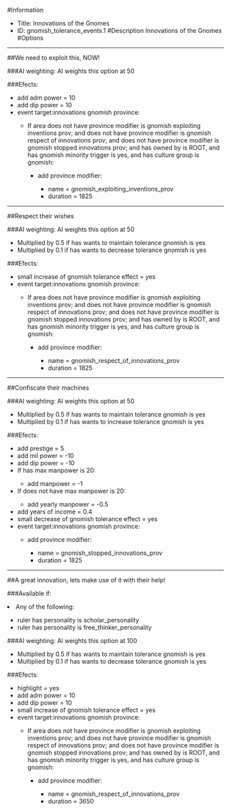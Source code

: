 #Information
 - Title: Innovations of the Gnomes
 - ID: gnomish_tolerance_events.1
#Description
Innovations of the Gnomes
#Options

___
##We need to exploit this, NOW!

###AI weighting:
AI weights this option at 50


###Efects:<ul><li>add adm power = 10</li><li>add dip power = 10</li><li>event target:innovations gnomish province:</li><ul><li>If area does not have province modifier is gnomish exploiting inventions prov; and does not have province modifier is gnomish respect of innovations prov; and does not have province modifier is gnomish stopped innovations prov; and  has owned by is ROOT, and has gnomish minority trigger is yes, and has culture group is gnomish:</li><ul><li>add province modifier:</li><ul><li>name = gnomish_exploiting_inventions_prov</li><li>duration = 1825</li></ul></ul></ul></ul>

___
##Respect their wishes

###AI weighting:
AI weights this option at 50
 - Multiplied by 0.5 if has wants to maintain tolerance gnomish is yes
 - Multiplied by 0.1 if has wants to decrease tolerance gnomish is yes


###Efects:<ul><li>small increase of gnomish tolerance effect = yes</li><li>event target:innovations gnomish province:</li><ul><li>If area does not have province modifier is gnomish exploiting inventions prov; and does not have province modifier is gnomish respect of innovations prov; and does not have province modifier is gnomish stopped innovations prov; and  has owned by is ROOT, and has gnomish minority trigger is yes, and has culture group is gnomish:</li><ul><li>add province modifier:</li><ul><li>name = gnomish_respect_of_innovations_prov</li><li>duration = 1825</li></ul></ul></ul></ul>

___
##Confiscate their machines

###AI weighting:
AI weights this option at 50
 - Multiplied by 0.5 if has wants to maintain tolerance gnomish is yes
 - Multiplied by 0.1 if has wants to increase tolerance gnomish is yes


###Efects:<ul><li>add prestige = 5</li><li>add mil power = -10</li><li>add dip power = -10</li><li>If has max manpower is 20:</li><ul><li>add manpower = -1</li></ul><li>If does not have max manpower is 20:</li><ul><li>add yearly manpower = -0.5</li></ul><li>add years of income = 0.4</li><li>small decrease of gnomish tolerance effect = yes</li><li>event target:innovations gnomish province:</li><ul><li>add province modifier:</li><ul><li>name = gnomish_stopped_innovations_prov</li><li>duration = 1825</li></ul></ul></ul>

___
##A great innovation, lets make use of it with their help!

###Available if:
<li>Any of the following:</li><ul><li>ruler has personality is scholar_personality</li><li>ruler has personality  is free_thinker_personality</li></ul>

###AI weighting:
AI weights this option at 100
 - Multiplied by 0.5 if has wants to maintain tolerance gnomish is yes
 - Multiplied by 0.1 if has wants to decrease tolerance gnomish is yes


###Efects:<ul><li>highlight = yes</li><li>add adm power = 10</li><li>add dip power = 10</li><li>small increase of gnomish tolerance effect = yes</li><li>event target:innovations gnomish province:</li><ul><li>If area does not have province modifier is gnomish exploiting inventions prov; and does not have province modifier is gnomish respect of innovations prov; and does not have province modifier is gnomish stopped innovations prov; and  has owned by is ROOT, and has gnomish minority trigger is yes, and has culture group is gnomish:</li><ul><li>add province modifier:</li><ul><li>name = gnomish_respect_of_innovations_prov</li><li>duration = 3650</li></ul></ul></ul></ul>

